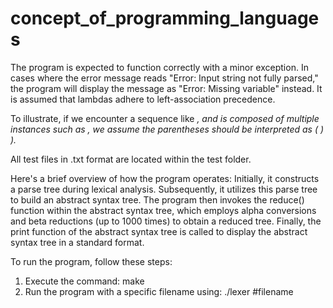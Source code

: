 # concept_of_programming_languages

The program is expected to function correctly with a minor exception. In cases where the error message reads "Error: Input string not fully parsed," the program will display the message as "Error: Missing variable" instead. It is assumed that lambdas adhere to left-association precedence.

To illustrate, if we encounter a sequence like <var> <expr>, and <expr> is composed of multiple <var> instances such as <var> <var> <var>, we assume the parentheses should be interpreted as (<var> <var> <var>) <var>).

All test files in .txt format are located within the test folder.

Here's a brief overview of how the program operates: Initially, it constructs a parse tree during lexical analysis. Subsequently, it utilizes this parse tree to build an abstract syntax tree. The program then invokes the reduce() function within the abstract syntax tree, which employs alpha conversions and beta reductions (up to 1000 times) to obtain a reduced tree. Finally, the print function of the abstract syntax tree is called to display the abstract syntax tree in a standard format.

To run the program, follow these steps:

1. Execute the command: make
2. Run the program with a specific filename using: ./lexer #filename